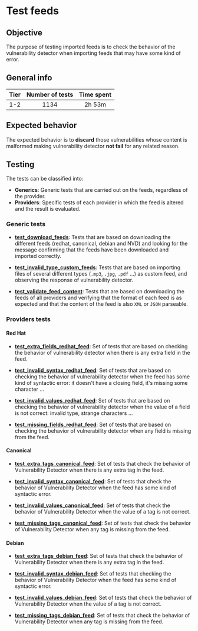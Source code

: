 # Test feeds

## Objective

The purpose of testing imported feeds is to check the behavior of the vulnerability detector when importing feeds that
may have some kind of error.

## General info

|Tier | Number of tests | Time spent |
|:--:|:--:|:--:|
| 1-2 | 1134 | 2h 53m |

## Expected behavior

The expected behavior is to **discard** those vulnerabilities whose content is malformed making vulnerability detector
**not fail** for any related reason.

## Testing

The tests can be classified into:

- **Generics**: Generic tests that are carried out on the feeds, regardless of the provider.
- **Providers**: Specific tests of each provider in which the feed is altered and the result is evaluated.

### Generic tests

- **[test_download_feeds](../doc/test_feeds/generic/test_download_feeds.md)**: Tests that are based on downloading the
different feeds (redhat, canonical, debian and NVD) and looking for the message confirming that the feeds have been
downloaded and imported correctly.

- **[test_invalid_type_custom_feeds](../doc/test_feeds/generic/test_invalid_type_custom_feeds.md)**: Tests that are
based on importing files of several different types (`.mp3`, `.jpg`, `.pdf` ...) as custom feed, and observing the
response of vulnerability detector.

- **[test_validate_feed_content](../doc/test_feeds/generic/test_validate_feed_content.md)**: Tests that are based on
downloading the feeds of all providers and verifying that the format of each feed is as expected and that the
content of the feed is also `XML` or `JSON` parseable.

### Providers tests

#### Red Hat

- **[test_extra_fields_redhat_feed](../doc/test_feeds/redhat/test_extra_fields_redhat_feed.md)**: Set of tests that are
based on checking the behavior of vulnerability detector when there is any extra field in the feed.

- **[test_invalid_syntax_redhat_feed](../doc/test_feeds/redhat/test_invalid_syntax_redhat_feed.md)**: Set of tests that
are based on checking the behavior of vulnerability detector when the feed has some kind of syntactic error: it doesn't
have a closing field, it's missing some character ...

- **[test_invalid_values_redhat_feed](../doc/test_feeds/redhat/test_invalid_values_redhat_feed.md)**: Set of tests that
are based on checking the behavior of vulnerability detector when the value of a field is not correct: invalid type,
strange characters ...

- **[test_missing_fields_redhat_feed](../doc/test_feeds/redhat/test_missing_fields_redhat_feed.md)**: Set of tests that
are based on checking the behavior of vulnerability detector when any field is missing from the feed.

#### Canonical

- **[test_extra_tags_canonical_feed](../doc/test_feeds/canonical/test_extra_tags_canonical_feed.md)**: Set of tests that check the behavior of Vulnerability Detector when there is any extra tag in the feed.

- **[test_invalid_syntax_canonical_feed](../doc/test_feeds/canonical/test_invalid_syntax_canonical_feed.md)**: Set of tests that check the behavior of Vulnerability Detector when the feed has some kind of syntactic error.

- **[test_invalid_values_canonical_feed](../doc/test_feeds/canonical/test_invalid_values_canonical_feed.md)**: Set of tests that check the behavior of Vulnerability Detector when the value of a tag is not correct.

- **[test_missing_tags_canonical_feed](../doc/test_feeds/canonical/test_missing_tags_canonical_feed.md)**: Set of tests that check the behavior of Vulnerability Detector when any tag is missing from the feed.

#### Debian

- **[test_extra_tags_debian_feed](../doc/test_feeds/debian/test_extra_tags_debian_feed.md)**: Set of tests that check the behavior of Vulnerability Detector when there is any extra tag in the feed.

- **[test_invalid_syntax_debian_feed](../doc/test_feeds/debian/test_invalid_syntax_debian_feed.md)**: Set of tests that checking the behavior of Vulnerability Detector when the feed has some kind of syntactic error.

- **[test_invalid_values_debian_feed](../doc/test_feeds/debian/test_invalid_values_debian_feed.md)**: Set of tests that check the behavior of Vulnerability Detector when the value of a tag is not correct.

- **[test_missing_tags_debian_feed](../doc/test_feeds/debian/test_missing_tags_debian_feed.md)**: Set of tests that check the behavior of Vulnerability Detector when any tag is missing from the feed.
